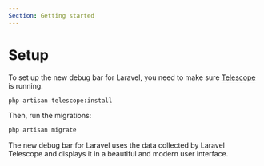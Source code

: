 ```yaml
---
Section: Getting started
---
```


# Setup

To set up the new debug bar for Laravel, you need to make sure [Telescope](https://laravel.com/docs/telescope) is running.

```bash
php artisan telescope:install
````

Then, run the migrations:

```bash
php artisan migrate
```

The new debug bar for Laravel uses the data collected by Laravel Telescope and displays it in a beautiful and modern user interface.
